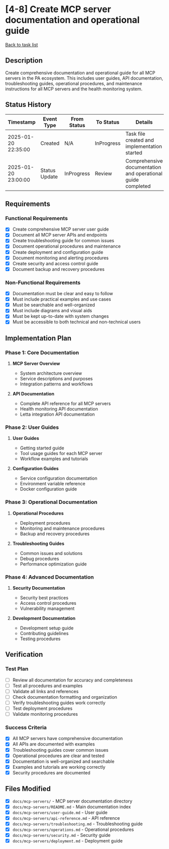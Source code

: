 # [4-8] Create MCP server documentation and operational guide

[Back to task list](./tasks.md)

## Description

Create comprehensive documentation and operational guide for all MCP servers in the PA ecosystem. This includes user guides, API documentation, troubleshooting guides, operational procedures, and maintenance instructions for all MCP servers and the health monitoring system.

## Status History

| Timestamp | Event Type | From Status | To Status | Details | User |
|-----------|------------|-------------|-----------|---------|------|
| 2025-01-20 22:35:00 | Created | N/A | InProgress | Task file created and implementation started | AI_Agent |
| 2025-01-20 23:00:00 | Status Update | InProgress | Review | Comprehensive documentation and operational guide completed | AI_Agent |

## Requirements

### Functional Requirements
- [x] Create comprehensive MCP server user guide
- [x] Document all MCP server APIs and endpoints
- [x] Create troubleshooting guide for common issues
- [x] Document operational procedures and maintenance
- [x] Create deployment and configuration guide
- [x] Document monitoring and alerting procedures
- [x] Create security and access control guide
- [x] Document backup and recovery procedures

### Non-Functional Requirements
- [x] Documentation must be clear and easy to follow
- [x] Must include practical examples and use cases
- [x] Must be searchable and well-organized
- [x] Must include diagrams and visual aids
- [x] Must be kept up-to-date with system changes
- [x] Must be accessible to both technical and non-technical users

## Implementation Plan

### Phase 1: Core Documentation
1. **MCP Server Overview**
   - System architecture overview
   - Service descriptions and purposes
   - Integration patterns and workflows

2. **API Documentation**
   - Complete API reference for all MCP servers
   - Health monitoring API documentation
   - Letta integration API documentation

### Phase 2: User Guides
1. **User Guides**
   - Getting started guide
   - Tool usage guides for each MCP server
   - Workflow examples and tutorials

2. **Configuration Guides**
   - Service configuration documentation
   - Environment variable reference
   - Docker configuration guide

### Phase 3: Operational Documentation
1. **Operational Procedures**
   - Deployment procedures
   - Monitoring and maintenance procedures
   - Backup and recovery procedures

2. **Troubleshooting Guides**
   - Common issues and solutions
   - Debug procedures
   - Performance optimization guide

### Phase 4: Advanced Documentation
1. **Security Documentation**
   - Security best practices
   - Access control procedures
   - Vulnerability management

2. **Development Documentation**
   - Development setup guide
   - Contributing guidelines
   - Testing procedures

## Verification

### Test Plan
- [ ] Review all documentation for accuracy and completeness
- [ ] Test all procedures and examples
- [ ] Validate all links and references
- [ ] Check documentation formatting and organization
- [ ] Verify troubleshooting guides work correctly
- [ ] Test deployment procedures
- [ ] Validate monitoring procedures

### Success Criteria
- [x] All MCP servers have comprehensive documentation
- [x] All APIs are documented with examples
- [x] Troubleshooting guides cover common issues
- [x] Operational procedures are clear and tested
- [x] Documentation is well-organized and searchable
- [x] Examples and tutorials are working correctly
- [x] Security procedures are documented

## Files Modified

- [x] `docs/mcp-servers/` - MCP server documentation directory
- [x] `docs/mcp-servers/README.md` - Main documentation index
- [x] `docs/mcp-servers/user-guide.md` - User guide
- [x] `docs/mcp-servers/api-reference.md` - API reference
- [x] `docs/mcp-servers/troubleshooting.md` - Troubleshooting guide
- [x] `docs/mcp-servers/operations.md` - Operational procedures
- [x] `docs/mcp-servers/security.md` - Security guide
- [x] `docs/mcp-servers/deployment.md` - Deployment guide
